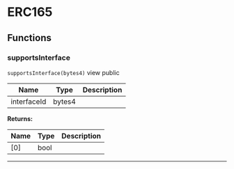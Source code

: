 

# ERC165




## Functions
### supportsInterface


`supportsInterface(bytes4)` view public





| Name | Type | Description |
| ---- | ---- | ----------- |
| interfaceId | bytes4 |  |

**Returns:**

| Name | Type | Description |
| ---- | ---- | ----------- |
| [0] | bool |  |



---


